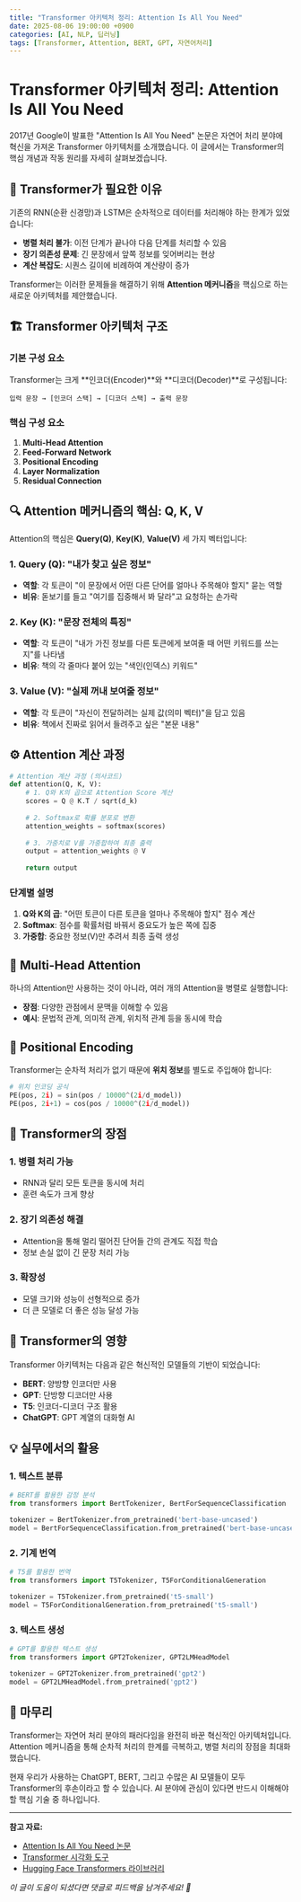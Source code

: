```yaml
---
title: "Transformer 아키텍처 정리: Attention Is All You Need"
date: 2025-08-06 19:00:00 +0900
categories: [AI, NLP, 딥러닝]
tags: [Transformer, Attention, BERT, GPT, 자연어처리]
---
```


# Transformer 아키텍처 정리: Attention Is All You Need

2017년 Google이 발표한 "Attention Is All You Need" 논문은 자연어 처리 분야에 혁신을 가져온 Transformer 아키텍처를 소개했습니다. 이 글에서는 Transformer의 핵심 개념과 작동 원리를 자세히 살펴보겠습니다.

## 🤔 Transformer가 필요한 이유

기존의 RNN(순환 신경망)과 LSTM은 순차적으로 데이터를 처리해야 하는 한계가 있었습니다:

- **병렬 처리 불가**: 이전 단계가 끝나야 다음 단계를 처리할 수 있음
- **장기 의존성 문제**: 긴 문장에서 앞쪽 정보를 잊어버리는 현상
- **계산 복잡도**: 시퀀스 길이에 비례하여 계산량이 증가

Transformer는 이러한 문제들을 해결하기 위해 **Attention 메커니즘**을 핵심으로 하는 새로운 아키텍처를 제안했습니다.

## 🏗️ Transformer 아키텍처 구조

### 기본 구성 요소

Transformer는 크게 **인코더(Encoder)**와 **디코더(Decoder)**로 구성됩니다:

```
입력 문장 → [인코더 스택] → [디코더 스택] → 출력 문장
```

### 핵심 구성 요소

1. **Multi-Head Attention**
2. **Feed-Forward Network**
3. **Positional Encoding**
4. **Layer Normalization**
5. **Residual Connection**

## 🔍 Attention 메커니즘의 핵심: Q, K, V

Attention의 핵심은 **Query(Q)**, **Key(K)**, **Value(V)** 세 가지 벡터입니다:

### 1. Query (Q): "내가 찾고 싶은 정보"

- **역할**: 각 토큰이 "이 문장에서 어떤 다른 단어를 얼마나 주목해야 할지" 묻는 역할
- **비유**: 돋보기를 들고 "여기를 집중해서 봐 달라"고 요청하는 손가락

### 2. Key (K): "문장 전체의 특징"

- **역할**: 각 토큰이 "내가 가진 정보를 다른 토큰에게 보여줄 때 어떤 키워드를 쓰는지"를 나타냄
- **비유**: 책의 각 줄마다 붙어 있는 "색인(인덱스) 키워드"

### 3. Value (V): "실제 꺼내 보여줄 정보"

- **역할**: 각 토큰이 "자신이 전달하려는 실제 값(의미 벡터)"을 담고 있음
- **비유**: 책에서 진짜로 읽어서 들려주고 싶은 "본문 내용"

## ⚙️ Attention 계산 과정

```python
# Attention 계산 과정 (의사코드)
def attention(Q, K, V):
    # 1. Q와 K의 곱으로 Attention Score 계산
    scores = Q @ K.T / sqrt(d_k)
    
    # 2. Softmax로 확률 분포로 변환
    attention_weights = softmax(scores)
    
    # 3. 가중치로 V를 가중합하여 최종 출력
    output = attention_weights @ V
    
    return output
```

### 단계별 설명

1. **Q와 K의 곱**: "어떤 토큰이 다른 토큰을 얼마나 주목해야 할지" 점수 계산
2. **Softmax**: 점수를 확률처럼 바꿔서 중요도가 높은 쪽에 집중
3. **가중합**: 중요한 정보(V)만 추려서 최종 출력 생성

## 🎯 Multi-Head Attention

하나의 Attention만 사용하는 것이 아니라, 여러 개의 Attention을 병렬로 실행합니다:

- **장점**: 다양한 관점에서 문맥을 이해할 수 있음
- **예시**: 문법적 관계, 의미적 관계, 위치적 관계 등을 동시에 학습

## 📍 Positional Encoding

Transformer는 순차적 처리가 없기 때문에 **위치 정보**를 별도로 주입해야 합니다:

```python
# 위치 인코딩 공식
PE(pos, 2i) = sin(pos / 10000^(2i/d_model))
PE(pos, 2i+1) = cos(pos / 10000^(2i/d_model))
```

## 🚀 Transformer의 장점

### 1. 병렬 처리 가능
- RNN과 달리 모든 토큰을 동시에 처리
- 훈련 속도가 크게 향상

### 2. 장기 의존성 해결
- Attention을 통해 멀리 떨어진 단어들 간의 관계도 직접 학습
- 정보 손실 없이 긴 문장 처리 가능

### 3. 확장성
- 모델 크기와 성능이 선형적으로 증가
- 더 큰 모델로 더 좋은 성능 달성 가능

## 🌟 Transformer의 영향

Transformer 아키텍처는 다음과 같은 혁신적인 모델들의 기반이 되었습니다:

- **BERT**: 양방향 인코더만 사용
- **GPT**: 단방향 디코더만 사용  
- **T5**: 인코더-디코더 구조 활용
- **ChatGPT**: GPT 계열의 대화형 AI

## 💡 실무에서의 활용

### 1. 텍스트 분류
```python
# BERT를 활용한 감정 분석
from transformers import BertTokenizer, BertForSequenceClassification

tokenizer = BertTokenizer.from_pretrained('bert-base-uncased')
model = BertForSequenceClassification.from_pretrained('bert-base-uncased')
```

### 2. 기계 번역
```python
# T5를 활용한 번역
from transformers import T5Tokenizer, T5ForConditionalGeneration

tokenizer = T5Tokenizer.from_pretrained('t5-small')
model = T5ForConditionalGeneration.from_pretrained('t5-small')
```

### 3. 텍스트 생성
```python
# GPT를 활용한 텍스트 생성
from transformers import GPT2Tokenizer, GPT2LMHeadModel

tokenizer = GPT2Tokenizer.from_pretrained('gpt2')
model = GPT2LMHeadModel.from_pretrained('gpt2')
```

## 🎯 마무리

Transformer는 자연어 처리 분야의 패러다임을 완전히 바꾼 혁신적인 아키텍처입니다. Attention 메커니즘을 통해 순차적 처리의 한계를 극복하고, 병렬 처리의 장점을 최대화했습니다.

현재 우리가 사용하는 ChatGPT, BERT, 그리고 수많은 AI 모델들이 모두 Transformer의 후손이라고 할 수 있습니다. AI 분야에 관심이 있다면 반드시 이해해야 할 핵심 기술 중 하나입니다.

---

**참고 자료:**
- [Attention Is All You Need 논문](https://arxiv.org/abs/1706.03762)
- [Transformer 시각화 도구](https://jalammar.github.io/illustrated-transformer/)
- [Hugging Face Transformers 라이브러리](https://huggingface.co/transformers/)

*이 글이 도움이 되셨다면 댓글로 피드백을 남겨주세요! 🚀*
